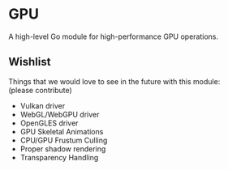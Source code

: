 # GPU

A high-level Go module for high-performance GPU operations.

## Wishlist
Things that we would love to see in the future with this module:  
(please contribute)

* Vulkan driver
* WebGL/WebGPU driver
* OpenGLES driver
* GPU Skeletal Animations
* CPU/GPU Frustum Culling
* Proper shadow rendering
* Transparency Handling